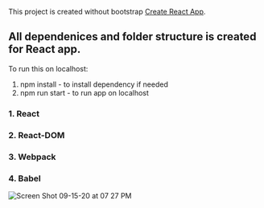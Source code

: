 This project is created without bootstrap [Create React App](https://github.com/facebook/create-react-app).

## All dependenices and folder structure is created for React app. 

To run this on localhost:

1. npm install - to install dependency if needed
1. npm run start - to run app on localhost

### 1. React
### 2. React-DOM
### 3. Webpack
### 4. Babel


![Screen Shot 09-15-20 at 07 27 PM](https://user-images.githubusercontent.com/44583106/93244149-8ad4bf00-f789-11ea-856c-59c1c160dd9d.JPG)

